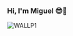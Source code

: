 ### Hi, I'm Miguel  😎👋
![WALLP1](https://user-images.githubusercontent.com/44488220/181675029-8ed35e6f-a2ed-45ac-9e9f-e4584cc2a6a9.jpg)

<!--
**mikyyt/mikyyt** is a ✨ _special_ ✨ repository because its `README.md` (this file) appears on your GitHub profile.

Here are some ideas to get you started:

- 🔭 I’m currently working on ...
- 🌱 I’m currently learning ...
- 👯 I’m looking to collaborate on ...
- 🤔 I’m looking for help with ...
- 💬 Ask me about ...
- 📫 How to reach me: ...
- 😄 Pronouns: ...
- ⚡ Fun fact: ...
-->
